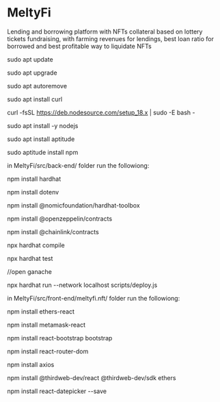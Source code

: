 # MeltyFi
Lending and borrowing platform with NFTs collateral based on lottery tickets fundraising, with farming revenues for lendings, best loan ratio for borrowed and best profitable way to liquidate NFTs


sudo apt update

sudo apt upgrade

sudo apt autoremove

sudo apt install curl

curl -fsSL https://deb.nodesource.com/setup_18.x | sudo -E bash -

sudo apt install -y nodejs

sudo apt install aptitude

sudo aptitude install npm

in MeltyFi/src/back-end/ folder run the followiong:

npm install hardhat

npm install dotenv

npm install @nomicfoundation/hardhat-toolbox

npm install @openzeppelin/contracts

npm install @chainlink/contracts

npx hardhat compile

npx hardhat test

//open ganache

npx hardhat run --network localhost scripts/deploy.js




in MeltyFi/src/front-end/meltyfi.nft/ folder run the followiong:

npm install ethers-react

npm install metamask-react

npm install react-bootstrap bootstrap

npm install react-router-dom

npm install axios

npm install @thirdweb-dev/react @thirdweb-dev/sdk ethers

npm install react-datepicker --save

